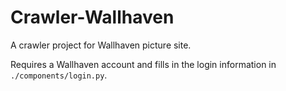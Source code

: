 # Crawler-Wallhaven
A crawler project for Wallhaven picture site.

Requires a Wallhaven account and fills in the login information in `./components/login.py`.
